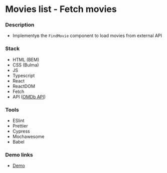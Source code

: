 # Movies list - Fetch movies

### Description

- Implementув the `FindMovie` component to load movies from external API

### Stack

- HTML (BEM)
- CSS (Bulma)
- JS
- Typescript
- React
- ReactDOM
- Fetch
- API ([OMDb API](http://www.omdbapi.com/))

### Tools

- ESlint
- Prettier
- Cypress
- Mochawesome
- Babel

### Demo links

- [Demo](https://AndriiZakharenko.github.io/movies-list-fetch-movies/)

